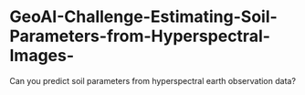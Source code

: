 # GeoAI-Challenge-Estimating-Soil-Parameters-from-Hyperspectral-Images-
Can you predict soil parameters from hyperspectral earth observation data?
